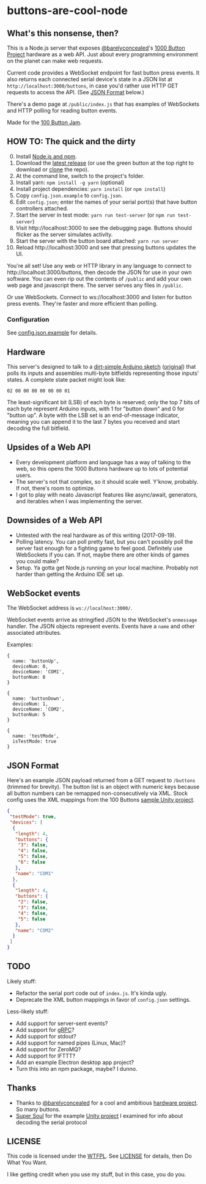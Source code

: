 # buttons-are-cool-node

## What's this nonsense, then?

This is a Node.js server that exposes [@barelyconcealed](https://twitter.com/barelyconcealed)'s
[1000 Button Project](http://buttonsare.cool/) hardware as a web API. Just
about every programming environment on the planet can make web requests.

Current code provides a WebSocket endpoint for fast button press events. It also
returns each connected serial device's state in a JSON list at
`http://localhost:3000/buttons`, in case you'd rather use HTTP GET requests to
access the API. (See [JSON Format](#json-format) below.)

There's a demo page at `/public/index.js` that has examples of WebSockets and
HTTP polling for reading button events.

Made for the [100 Button Jam](https://itch.io/jam/100-button-game-jam).

## HOW TO: The quick and the dirty

0. Install [Node.js and npm](https://nodejs.org/en/download/current/).
1. Download the [latest release](https://github.com/mildmojo/buttons-are-cool-node/releases) (or use the green button at the top right to download or [clone](https://help.github.com/articles/which-remote-url-should-i-use/) the repo).
2. At the command line, switch to the project's folder.
3. Install yarn: `npm install -g yarn` (optional)
4. Install project dependencies: `yarn install` (or `npm install`)
5. Copy `config.json.example` to `config.json`.
6. Edit `config.json`; enter the names of your serial port(s) that have button
   controllers attached.
7. Start the server in test mode: `yarn run test-server` (or `npm run test-server`)
8. Visit http://localhost:3000 to see the debugging
   page. Buttons should flicker as the server simulates activity.
9. Start the server with the button board attached: `yarn run server`
10. Reload http://localhost:3000 and see that pressing buttons updates the UI.

You're all set! Use any web or HTTP library in any language to connect to
http://localhost:3000/buttons, then decode the JSON for use in your own
software. You can even rip out the contents of `/public` and add your own
web page and javascript there. The server serves any files in `/public`.

Or use WebSockets. Connect to ws://localhost:3000 and listen for button press
events. They're faster and more efficient than polling.

### Configuration

See [config.json.example](/config.json.example) for details.

## Hardware

This server's designed to talk to a [dirt-simple Arduino sketch](/firmware/100buttons/100buttons.ino)
([original](https://itch.io/jam/100-button-game-jam/topic/140791/code-code-for-the-arduino))
that polls its inputs and assembles multi-byte bitfields representing those
inputs' states. A complete state packet might look like:

```
02 00 00 00 00 00 00 01
```

The least-significant bit (LSB) of each byte is reserved; only the top 7 bits of
each byte represent Arduino inputs, with 1 for "button down" and 0 for "button
up". A byte with the LSB set is an end-of-message indicator, meaning you can
append it to the last 7 bytes you received and start decoding the full bitfield.

## Upsides of a Web API

- Every development platform and language has a way of talking to the web, so
  this opens the 1000 Buttons hardware up to lots of potential users.
- The server's not that complex, so it should scale well. Y'know, probably. If
  not, there's room to optimize.
- I got to play with neato Javascript features like async/await, generators, and
  iterables when I was implementing the server.

## Downsides of a Web API

- Untested with the real hardware as of this writing (2017-09-19).
- Polling latency. You can poll pretty fast, but you can't possibly poll the
  server fast enough for a fighting game to feel good. Definitely use WebSockets
  if you can. If not, maybe there are other kinds of games you could make?
- Setup. Ya gotta get Node.js running on your local machine. Probably not harder
  than getting the Arduino IDE set up.

## WebSocket events

The WebSocket address is `ws://localhost:3000/`.

WebSocket events arrive as stringified JSON to the WebSocket's `onmessage`
handler. The JSON objects represent events. Events have a `name` and other
associated attributes.

Examples:

```
{
  name: 'buttonUp',
  deviceNum: 0,
  deviceName: 'COM1',
  buttonNum: 8
}

{
  name: 'buttonDown',
  deviceNum: 1,
  deviceName: 'COM2',
  buttonNum: 5
}

{
  name: 'testMode',
  isTestMode: true
}
```

## JSON Format

Here's an example JSON payload returned from a GET request to `/buttons`
(trimmed for brevity). The button list is an object with numeric keys because
all button numbers can be remapped non-consecutively via XML. Stock config uses
the XML mappings from the 100 Buttons [sample Unity project](https://github.com/supersoulstudio/100ButtonsExample).

```json
{
 "testMode": true,
 "devices": [
  {
   "length": 4,
   "buttons": {
    "3": false,
    "4": false,
    "5": false,
    "6": false
   },
   "name": "COM1"
  },
  {
   "length": 4,
   "buttons": {
    "2": false,
    "3": false,
    "4": false,
    "5": false
   },
   "name": "COM2"
  }
 ]
}
```

## TODO

Likely stuff:

- Refactor the serial port code out of `index.js`. It's kinda ugly.
- Deprecate the XML button mappings in favor of `config.json` settings.

Less-likely stuff:

- Add support for server-sent events?
- Add support for [gRPC](http://grpc.io)?
- Add support for stdout?
- Add support for named pipes (Linux, Mac)?
- Add support for ZeroMQ?
- Add support for IFTTT?
- Add an example Electron desktop app project?
- Turn this into an npm package, maybe? I dunno.

## Thanks

- Thanks to [@barelyconcealed](https://twitter.com/barelyconcealed) for a cool
  and ambitious [hardware project](http://buttonsare.cool). So many buttons.
- [Super Soul](http://supersoul.co) for the example [Unity project](https://github.com/supersoulstudio/100ButtonsExample)
  I examined for info about decoding the serial protocol

## LICENSE

This code is licensed under the [WTFPL](http://www.wtfpl.net/). See
[LICENSE](/LICENSE) for details, then Do What You Want.

I like getting credit when you use my stuff, but in this case, you do you.
